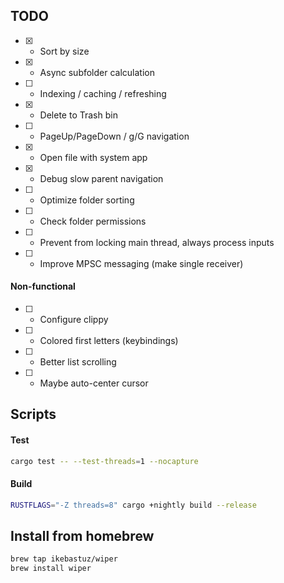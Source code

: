 ## TODO
- [x] - Sort by size
- [x] - Async subfolder calculation
- [ ] - Indexing / caching / refreshing
- [x] - Delete to Trash bin
- [ ] - PageUp/PageDown / g/G navigation
- [x] - Open file with system app
- [x] - Debug slow parent navigation
- [ ] - Optimize folder sorting
- [ ] - Check folder permissions
- [ ] - Prevent from locking main thread, always process inputs
- [ ] - Improve MPSC messaging (make single receiver)


#### Non-functional
- [ ] - Configure clippy
- [ ] - Colored first letters (keybindings)
- [ ] - Better list scrolling
- [ ] - Maybe auto-center cursor

## Scripts
#### Test
```bash
cargo test -- --test-threads=1 --nocapture
```
#### Build
```bash
RUSTFLAGS="-Z threads=8" cargo +nightly build --release
```

## Install from homebrew
```bash
brew tap ikebastuz/wiper
brew install wiper
```
